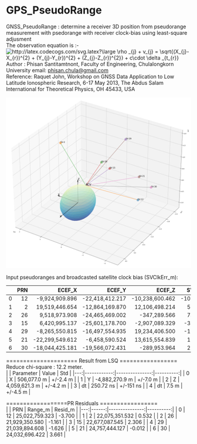 # GPS_PseudoRange
 GNSS_PseudoRange :  determine a receiver 3D position from pseudorange
                     measurement with psedorange with receiver clock-bias
                     using least-square adjusment<br>
                     The observation equation is :-<br>
<img src="http://latex.codecogs.com/svg.latex?\large&space;\rho&space;_{j}&space;&plus;&space;v_{j}&space;=&space;\sqrt{(X_{j}-X_{r})^{2}&space;&plus;&space;(Y_{j}-Y_{r})^{2}&space;&plus;&space;(Z_{j}-Z_{r})^{2}}&space;&plus;&space;c\cdot&space;\delta&space;_{t_{r}}" title="http://latex.codecogs.com/svg.latex?\large \rho _{j} + v_{j} = \sqrt{(X_{j}-X_{r})^{2} + (Y_{j}-Y_{r})^{2} + (Z_{j}-Z_{r})^{2}} + c\cdot \delta _{t_{r}}" />
<br>
 Author : Phisan Santitamtnont, Faculty of Engineering, Chulalongkorn University
          email: phisan.chula@gmail.com<br>
 Reference: Raquet John, Workshop on GNSS Data Application to Low Latitude
            Ionospheric Research, 6-17 May 2013, The Abdus Salam International 
            for Theoretical Physics, OH 45433, USA<br>

![alt text](https://github.com/phisan-chula/GPS_PseudoRange/blob/main/GPS_PR_Positioning.png)

Input pseudoranges and  broadcasted  satellite clock bias (SVClkErr_m):<br>

|    |   PRN |          ECEF_X |          ECEF_Y |          ECEF_Z |   SVClkErr_m |
|---:|------:|----------------:|----------------:|----------------:|-------------:|
|  0 |    12 |  -9,924,909.896 | -22,418,412.217 | -10,238,600.462 | -107,674.658 |
|  1 |     2 |  19,519,446.654 | -12,864,169.870 |  12,106,498.214 |   59,947.699 |
|  2 |    26 |   9,518,973.908 | -24,465,469.002 |    -347,289.566 |   74,176.449 |
|  3 |    15 |   6,420,995.137 | -25,601,178.700 |  -2,907,089.329 |  -32,117.066 |
|  4 |    29 |  -8,265,550.815 | -16,497,554.935 |  19,234,406.500 |  -12,988.808 |
|  5 |    21 | -22,299,549.612 |  -6,458,590.524 |  13,615,554.839 |   19,513.491 |
|  6 |    30 | -18,044,425.181 | -19,566,072.431 |    -289,953.964 |   22,534.799 |

===================== Result from LSQ =================<br>
Reduce chi-square : 12.2 meter.<br>
|    |   Parameter |          Value |       Std |
|---:|------------:|---------------:|----------:|
|  0 |           X |    506,077.0 m |  +/-2.4 m |
|  1 |           Y | -4,882,270.9 m |  +/-7.0 m |
|  2 |           Z |  4,059,621.3 m |  +/-4.2 m |
|  3 |          dt |      250.72 ns | +/-151 ns |
|  4 |          dt |          7.5 m |  +/-4.5 m |

==================PR Residuals =================<br>
|    |   PRN |        Range_m |   Resid_m |
|---:|------:|---------------:|----------:|
|  0 |    12 | 25,022,759.323 |    -3.700 |
|  1 |     2 | 22,075,351.532 |     0.532 |
|  2 |    26 | 21,929,350.580 |    -1.161 |
|  3 |    15 | 22,677,087.545 |     2.306 |
|  4 |    29 | 21,039,894.608 |    -1.626 |
|  5 |    21 | 24,757,444.127 |    -0.012 |
|  6 |    30 | 24,032,696.422 |     3.661 |


